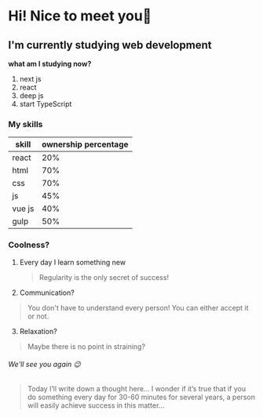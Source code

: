 # Hi! Nice to meet you👋
## I'm currently studying web development

**what am I studying now?**
1. next js
2. react
3. deep js
4. start TypeScript


### **My skills**
|skill|ownership percentage|
|-|--------|
|react|20%|
|html|70%|
|css|70%|
|js|45%|
|vue js|40%|
|gulp|50%|


### Coolness?
1. Every day I learn something new
	> Regularity is the only secret of success!
2. Communication?
  > You don't have to understand every person! You can either accept it or not.
3. Relaxation?
  > Maybe there is no point in straining?


###### We'll see you again 😉

> Today I’ll write down a thought here... I wonder if it’s true that if you do something every day for 30-60 minutes for several years, a person will easily achieve success in this matter...

<!--
**LikeKod/LikeKod** is a ✨ _special_ ✨ repository because its `README.md` (this file) appears on your GitHub profile.

Here are some ideas to get you started:


- 🔭 I’m currently working on ...
- 🌱 I’m currently learning ...
- 👯 I’m looking to collaborate on ...
- 🤔 I’m looking for help with ...
- 💬 Ask me about ...
- 📫 How to reach me: ...
- 😄 Pronouns: ...
- ⚡ Fun fact: ...
-->
